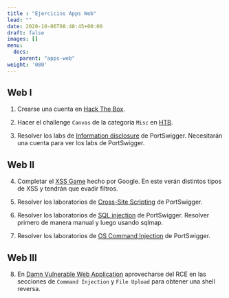 ```yaml
---
title : "Ejercicios Apps Web"
lead: ""
date: 2020-10-06T08:48:45+00:00
draft: false
images: []
menu:
  docs:
    parent: "apps-web"
weight: '080'
---
```


## Web I

1. Crearse una cuenta en [Hack The Box](https://www.hackthebox.eu/).

2. Hacer el challenge `Canvas` de la categoría `Misc` en [HTB](https://www.hackthebox.eu/home/challenges/Misc).

3. Resolver los labs de [Information disclosure](https://portswigger.net/web-security/information-disclosure)
   de PortSwigger. Necesitarán una cuenta para ver los labs de PortSwigger.

## Web II

4. Completar el [XSS Game](https://xss-game.appspot.com/) hecho por Google. En este verán distintos tipos de
   XSS y tendrán que evadir filtros.

5. Resolver los laboratorios de [Cross-Site Scripting](https://portswigger.net/web-security/cross-site-scripting)
de PortSwigger.

6. Resolver los laboratorios de [SQL injection](https://portswigger.net/web-security/sql-injection)
   de PortSwigger. Resolver primero de manera manual y luego usando sqlmap.

7. Resolver los laboratorios de [OS Command Injection](https://portswigger.net/web-security/os-command-injection)
   de PortSwigger.

## Web III

8. En [Damn Vulnerable Web Application](https://github.com/digininja/DVWA) aprovecharse del RCE en
las secciones de `Command Injection` y `File Upload` para obtener una shell reversa.
